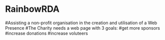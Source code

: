 # RainbowRDA
#Assisting a non-profit organisation in the creation and utilisation of a Web Presence
#The Charity needs a web page with 3 goals:
#get more sponsors
#increase donations
#increase voluteers
